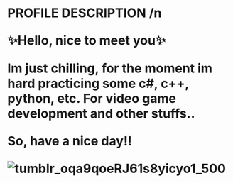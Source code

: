 <h1> PROFILE DESCRIPTION /n
    
✨Hello, nice to meet you✨

Im just chilling, for the moment im hard practicing some c#, c++, python, etc. For video game devеlopment and other stuffs..

So, have a nice day!!
    
![tumblr_oqa9qoeRJ61s8yicyo1_500](https://github.com/rofailer/rofailer/assets/117063815/b396aa6f-9066-473a-a06e-f76c503f03be)
